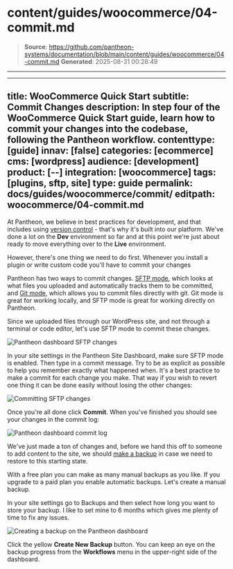 # content/guides/woocommerce/04-commit.md

> **Source**: https://github.com/pantheon-systems/documentation/blob/main/content/guides/woocommerce/04-commit.md
> **Generated**: 2025-08-31 00:28:49

---

---
title: WooCommerce Quick Start
subtitle: Commit Changes
description: In step four of the WooCommerce Quick Start guide, learn how to commit your changes into the codebase, following the Pantheon workflow.
contenttype: [guide]
innav: [false]
categories: [ecommerce]
cms: [wordpress]
audience: [development]
product: [--]
integration: [woocommerce]
tags: [plugins, sftp, site]
type: guide
permalink: docs/guides/woocommerce/commit/
editpath: woocommerce/04-commit.md
---
At Pantheon, we believe in best practices for development, and that includes using [version control](https://pantheon.io/features/version-control-workflow) - that's why it's built into our platform. We've done a lot on the **<Icon icon="wrench" /> Dev** environment so far and at this point we're just about ready to move everything over to the **<Icon icon="equalizer" /> Live** environment.

However, there's one thing we need to do first. Whenever you install a plugin or write custom code you'll have to commit your changes

Pantheon has two ways to commit changes. [SFTP mode](/guides/sftp), which looks at what files you uploaded and automatically tracks them to be committed, and [Git mode](/guides/git/git-config), which allows you to commit files directly with git. Git mode is great for working locally, and SFTP mode is great for working directly on Pantheon.

Since we uploaded files through our WordPress site, and not through a terminal or code editor, let's use SFTP mode to commit these changes.

![Pantheon dashboard SFTP changes](../../../images/guides/woocommerce/13-Pantheon-dashboard-SFTP-changes.png)

In your site settings in the Pantheon Site Dashboard, make sure SFTP mode is enabled. Then type in a commit message. Try to be as explicit as possible to help you remember exactly what happened when. It's a best practice to make a commit for each change you make. That way if you wish to revert one thing it can be done easily without losing the other changes:

![Committing SFTP changes](../../../images/guides/woocommerce/14-Pantheon-dashboard-commit-SFTP-changes.png)

Once you're all done click **Commit**. When you've finished you should see your changes in the commit log:

![Pantheon dashboard commit log](../../../images/guides/woocommerce/15-Pantheon-dashboard-commit-log.png)

We've just made a ton of changes and, before we hand this off to someone to add content to the site, we should [make a backup](/guides/backups) in case we need to restore to this starting state.

With a free plan you can make as many manual backups as you like. If you upgrade to a paid plan you enable automatic backups. Let's create a manual backup.

In your site settings go to Backups and then select how long you want to store your backup. I like to set mine to 6 months which gives me plenty of time to fix any issues.

![Creating a backup on the Pantheon dashboard](../../../images/guides/woocommerce/16-Pantheon-dashboard-create-backup.png)

Click the yellow **Create New Backup** button. You can keep an eye on the backup progress from the **Workflows** menu in the upper-right side of the dashboard.
